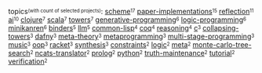topics<sup><sub>(with count of selected projects)</sub></sup>:
[scheme](https://github.com/search?q=repo%3Ametareflection%2Fsynthesis-scheme+repo%3Anamin%2Flisp-variations+repo%3Anamin%2Fblond+repo%3Anamin%2Fbrown+repo%3ATiarkRompf%2Fcollapsing-towers+repo%3Anamin%2Frop+repo%3Anamin%2Frefl-instr+repo%3Anamin%2FCommunication-Bootstrapping-v1+repo%3Anamin%2Fpink+repo%3Anamin%2Fclpsmt-miniKanren+repo%3Anamin%2Fstaged-miniKanren+repo%3Anamin%2Flms-black+repo%3Areadevalprintlove%2Fblack+repo%3Anamin%2Flambdajam+repo%3Anamin%2Fclpset-miniKanren+repo%3Anamin%2FleanTAP+repo%3Anamin%2Finc)<sup><sub>17</sub></sup>
[paper-implementations](https://github.com/search?q=repo%3Anamin%2Feurisclo+repo%3Anamin%2Frelaxed-machines+repo%3Anamin%2Fsimple-tracing-jit+repo%3Anamin%2Freflective-towers+repo%3Anamin%2Fblond+repo%3Anamin%2Fbrown+repo%3Anamin%2Fhallucinations+repo%3Anamin%2FGETFOL+repo%3Anamin%2FCommunication-Bootstrapping-v1+repo%3Anamin%2Fsteps+repo%3Areadevalprintlove%2Fblack+repo%3Anamin%2Fclpset-miniKanren+repo%3Anamin%2Fminikanren-confo+repo%3Anamin%2Flogically+repo%3Anamin%2Finc)<sup><sub>15</sub></sup>
[reflection](https://github.com/search?q=repo%3Anamin%2Flisp-variations+repo%3Anamin%2Fsimple-tracing-jit+repo%3Anamin%2Freflective-towers+repo%3Anamin%2Fblond+repo%3Anamin%2Fbrown+repo%3ATiarkRompf%2Fcollapsing-towers+repo%3Anamin%2FGETFOL+repo%3Anamin%2Frop+repo%3Anamin%2Frefl-instr+repo%3Anamin%2Flms-black+repo%3Areadevalprintlove%2Fblack)<sup><sub>11</sub></sup>
[ai](https://github.com/search?q=user%253AOoriData%2Buser%253Ajosephwilk%2Buser%253Ametareflection%2Buser%253Anamin%2Buser%253Asquaredtechnologies+topic%3Aai+fork%3Atrue)<sup><sub>10</sub></sup>
[clojure](https://github.com/search?q=repo%3Anamin%2Fsteps+repo%3Anamin%2Fminikanren-confo+repo%3Anamin%2Flogically+repo%3Anamin%2FleanTAP+repo%3Anamin%2Fcore.logic+repo%3Aclojure%2Fcore.logic+repo%3Anamin%2Fmetasolfeggio)<sup><sub>7</sub></sup>
[scala](https://github.com/search?q=repo%3Anamin%2Flisp-variations+repo%3ATiarkRompf%2Fcollapsing-towers+repo%3Anamin%2Funsound+repo%3Anamin%2Flms-verify+repo%3Ascala-lms%2Ftutorials+repo%3Anamin%2Flms-black+repo%3Ascalastyle%2Fscalastyle)<sup><sub>7</sub></sup>
[towers](https://github.com/search?q=repo%3Anamin%2Freflective-towers+repo%3Anamin%2Fblond+repo%3Anamin%2Fbrown+repo%3ATiarkRompf%2Fcollapsing-towers+repo%3Anamin%2Fpink+repo%3Anamin%2Flms-black+repo%3Areadevalprintlove%2Fblack)<sup><sub>7</sub></sup>
[generative-programming](https://github.com/search?q=repo%3ATiarkRompf%2Fcollapsing-towers+repo%3Anamin%2Fpink+repo%3Anamin%2Fstaged-miniKanren+repo%3Anamin%2Flms-verify+repo%3Ascala-lms%2Ftutorials+repo%3Anamin%2Flms-black)<sup><sub>6</sub></sup>
[logic-programming](https://github.com/search?q=repo%3Anamin%2FGETFOL+repo%3Anamin%2Fclpsmt-miniKanren+repo%3Anamin%2Fclpset-miniKanren+repo%3Anamin%2Flogically+repo%3Anamin%2Fcore.logic+repo%3Aclojure%2Fcore.logic)<sup><sub>6</sub></sup>
[minikanren](https://github.com/search?q=user%253Anamin%2Buser%253Awebyrd+topic%3Aminikanren+fork%3Atrue)<sup><sub>6</sub></sup>
[binders](https://github.com/search?q=repo%3Anamin%2Fminikanren-confo+repo%3Anamin%2Flogically+repo%3Anamin%2Fcore.logic+repo%3Anamin%2Fdafny-sandbox+repo%3Aclojure%2Fcore.logic)<sup><sub>5</sub></sup>
[llm](https://github.com/search?q=repo%3AFloridSleeves%2FLLMDebugger+repo%3AOoriData%2FToolio+repo%3Ametareflection%2Fllm-mysteries+repo%3ABaranziniLab%2FKG_RAG+repo%3Anamin%2Fllm-verified-with-monte-carlo-tree-search)<sup><sub>5</sub></sup>
[common-lisp](https://github.com/search?q=user%253Anamin+topic%3Acommon-lisp+fork%3Atrue)<sup><sub>4</sub></sup>
[coq](https://github.com/search?q=user%253Amit-plv%2Buser%253Anamin+topic%3Acoq+fork%3Atrue)<sup><sub>4</sub></sup>
[reasoning](https://github.com/search?q=user%253AIBM%2Buser%253Anamin+topic%3Areasoning+fork%3Atrue)<sup><sub>4</sub></sup>
[c](https://github.com/search?q=user%253Anamin%2Buser%253Ascala-lms+topic%3Ac+fork%3Atrue)<sup><sub>3</sub></sup>
[collapsing-towers](https://github.com/search?q=repo%3ATiarkRompf%2Fcollapsing-towers+repo%3Anamin%2Fpink+repo%3Anamin%2Flms-black)<sup><sub>3</sub></sup>
[dafny](https://github.com/search?q=user%253Anamin+topic%3Adafny+fork%3Atrue)<sup><sub>3</sub></sup>
[meta-theory](https://github.com/search?q=user%253Anamin+topic%3Ameta-theory+fork%3Atrue)<sup><sub>3</sub></sup>
[metaprogramming](https://github.com/search?q=repo%3ATiarkRompf%2Fcollapsing-towers+repo%3Anamin%2Fpink+repo%3Anamin%2Flogically)<sup><sub>3</sub></sup>
[multi-stage-programming](https://github.com/search?q=user%253Anamin%2Buser%253Ascala-lms+topic%3Amulti-stage-programming+fork%3Atrue)<sup><sub>3</sub></sup>
[music](https://github.com/search?q=repo%3Ajosephwilk%2Fmusical-creativity+repo%3Aovertone%2Fovertone+repo%3Anamin%2Fmetasolfeggio)<sup><sub>3</sub></sup>
[oop](https://github.com/search?q=user%253Anamin+topic%3Aoop+fork%3Atrue)<sup><sub>3</sub></sup>
[racket](https://github.com/search?q=user%253Anamin%2Buser%253Apycket%2Buser%253Awebyrd+topic%3Aracket+fork%3Atrue)<sup><sub>3</sub></sup>
[synthesis](https://github.com/search?q=user%253Ametareflection%2Buser%253Anamin+topic%3Asynthesis+fork%3Atrue)<sup><sub>3</sub></sup>
[constraints](https://github.com/search?q=user%253Anamin+topic%3Aconstraints+fork%3Atrue)<sup><sub>2</sub></sup>
[logic](https://github.com/search?q=user%253AIBM%2Buser%253Anamin+topic%3Alogic+fork%3Atrue)<sup><sub>2</sub></sup>
[meta](https://github.com/search?q=user%253Anamin+topic%3Ameta+fork%3Atrue)<sup><sub>2</sub></sup>
[monte-carlo-tree-search](https://github.com/search?q=user%253Ametareflection%2Buser%253Anamin+topic%3Amonte-carlo-tree-search+fork%3Atrue)<sup><sub>2</sub></sup>
[ncats-translator](https://github.com/search?q=user%253Anamin%2Buser%253Awebyrd+topic%3Ancats-translator+fork%3Atrue)<sup><sub>2</sub></sup>
[prolog](https://github.com/search?q=user%253Anamin+topic%3Aprolog+fork%3Atrue)<sup><sub>2</sub></sup>
[python](https://github.com/search?q=user%253Anamin%2Buser%253Asquaredtechnologies+topic%3Apython+fork%3Atrue)<sup><sub>2</sub></sup>
[truth-maintenance](https://github.com/search?q=user%253Ametareflection%2Buser%253Anamin+topic%3Atruth-maintenance+fork%3Atrue)<sup><sub>2</sub></sup>
[tutorial](https://github.com/search?q=user%253Anamin%2Buser%253Ascala-lms+topic%3Atutorial+fork%3Atrue)<sup><sub>2</sub></sup>
[verification](https://github.com/search?q=user%253Anamin+topic%3Averification+fork%3Atrue)<sup><sub>2</sub></sup>
